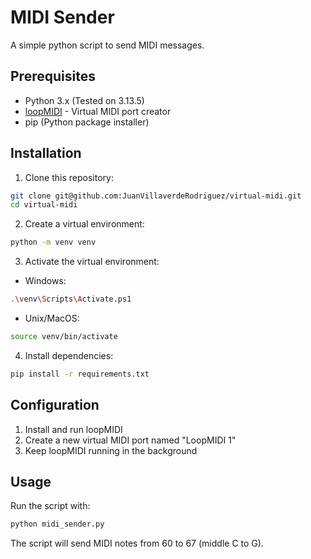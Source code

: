 # MIDI Sender

A simple python script to send MIDI messages.

## Prerequisites

- Python 3.x (Tested on 3.13.5)
- [loopMIDI](https://www.tobias-erichsen.de/software/loopmidi.html) - Virtual MIDI port creator
- pip (Python package installer)

## Installation

1. Clone this repository:
```bash
git clone git@github.com:JuanVillaverdeRodriguez/virtual-midi.git
cd virtual-midi
```

2. Create a virtual environment:
```bash
python -m venv venv
```

3. Activate the virtual environment:
- Windows:
```bash
.\venv\Scripts\Activate.ps1
```
- Unix/MacOS:
```bash
source venv/bin/activate
```

4. Install dependencies:
```bash
pip install -r requirements.txt
```

## Configuration

1. Install and run loopMIDI
2. Create a new virtual MIDI port named "LoopMIDI 1"
3. Keep loopMIDI running in the background

## Usage

Run the script with:
```bash
python midi_sender.py
```

The script will send MIDI notes from 60 to 67 (middle C to G).
